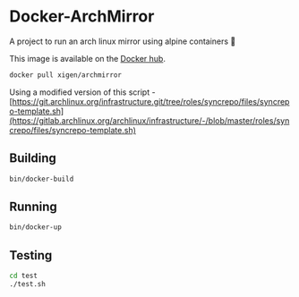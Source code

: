 # Docker-ArchMirror
A project to run an arch linux mirror using alpine containers 🐋

This image is available on the [Docker hub][docker-hub].
```sh
docker pull xigen/archmirror
```

Using a modified version of this script - [https://git.archlinux.org/infrastructure.git/tree/roles/syncrepo/files/syncrepo-template.sh](https://gitlab.archlinux.org/archlinux/infrastructure/-/blob/master/roles/syncrepo/files/syncrepo-template.sh)


## Building
```sh
bin/docker-build
```

## Running
```sh
bin/docker-up
```

## Testing
```sh
cd test
./test.sh
```

[docker-hub]: https://hub.docker.com/r/xigen/archmirror
